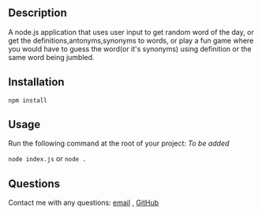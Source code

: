   
## Description
  
A node.js application that uses user input to get random word of the day, or get the definitions,antonyms,synonyms to words, or play a fun game where you would have to guess the word(or it's synonyms) using definition or the same word being jumbled.
  
## Installation
  
`npm install`
  
## Usage  
  
Run the following command at the root of your project:
 *To be added*
  
`node index.js` or `node .`

## Questions
Contact me with any questions: [email](mailto:chakraborty.ayush.1998@gmail.com) , [GitHub](https://github.com/ayush-chakra)

    